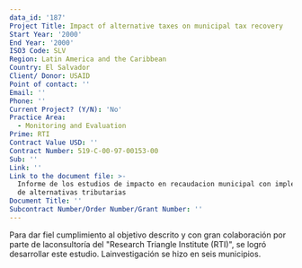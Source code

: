 ```yaml
---
data_id: '187'
Project Title: Impact of alternative taxes on municipal tax recovery
Start Year: '2000'
End Year: '2000'
ISO3 Code: SLV
Region: Latin America and the Caribbean
Country: El Salvador
Client/ Donor: USAID
Point of contact: ''
Email: ''
Phone: ''
Current Project? (Y/N): 'No'
Practice Area:
  - Monitoring and Evaluation
Prime: RTI
Contract Value USD: ''
Contract Number: 519-C-00-97-00153-00
Sub: ''
Link: ''
Link to the document file: >-
  Informe de los estudios de impacto en recaudacion municipal con implementacion
  de alternativas tributarias
Document Title: ''
Subcontract Number/Order Number/Grant Number: ''
---
```

Para dar fiel cumplimiento al objetivo descrito y con gran colaboración por parte de laconsultoría del \"Research Triangle Institute (RTI)\", se logró desarrollar este estudio. Lainvestigación se hizo en seis municipios.